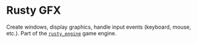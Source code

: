 # Rusty GFX

Create windows, display graphics, handle input events (keyboard, mouse, etc.). Part of the
[`rusty_engine`](https://github.com/cleancut/rusty_engine) game engine.

